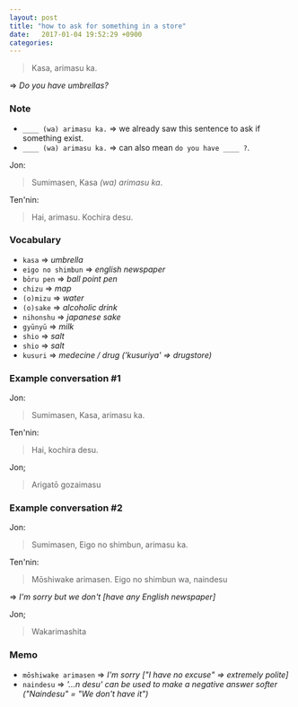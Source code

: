 ```yaml
---
layout: post
title: "how to ask for something in a store"
date:   2017-01-04 19:52:29 +0900
categories:
---
```


> Kasa, arimasu ka.

=> _Do you have umbrellas?_

### Note
* `____ (wa) arimasu ka.` => we already saw this sentence to ask if something exist.
* `____ (wa) arimasu ka.` => can also mean `do you have ____ ?`.

Jon:

> Sumimasen, Kasa _(wa) arimasu ka_.

Ten'nin:

> Hai, arimasu. Kochira desu.

### Vocabulary

* `kasa` => _umbrella_
* `eigo no shimbun` => _english newspaper_
* `bōru pen` => _ball point pen_
* `chizu` => _map_
* `(o)mizu` => _water_
* `(o)sake` => _alcoholic drink_
* `nihonshu` => _japanese sake_
* `gyūnyū` => _milk_
* `shio` => _salt_
* `shio` => _salt_
* `kusuri` => _medecine / drug ('kusuriya' => drugstore)_

### Example conversation #1

Jon:

> Sumimasen, Kasa, arimasu ka.

Ten'nin:

> Hai, kochira desu.

Jon;

> Arigatō gozaimasu

### Example conversation #2

Jon:

> Sumimasen, Eigo no shimbun, arimasu ka.

Ten'nin:

> Mōshiwake arimasen.
> Eigo no shimbun wa, naindesu

=> _I'm sorry but we don't [have any English newspaper]_

Jon;

> Wakarimashita

### Memo

* `mōshiwake arimasen` => _I'm sorry ["I have no excuse" => extremely polite]_
* `naindesu` => _'...n desu' can be used to make a negative answer softer ("Naindesu" = "We don't have it")_
